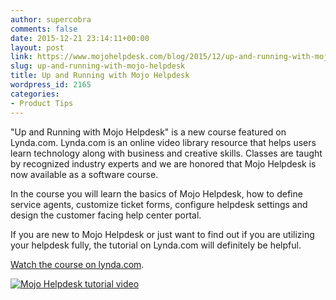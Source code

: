 ```yaml
---
author: supercobra
comments: false
date: 2015-12-21 23:14:11+00:00
layout: post
link: https://www.mojohelpdesk.com/blog/2015/12/up-and-running-with-mojo-helpdesk/
slug: up-and-running-with-mojo-helpdesk
title: Up and Running with Mojo Helpdesk
wordpress_id: 2165
categories:
- Product Tips
---
```


"Up and Running with Mojo Helpdesk" is a new course featured on Lynda.com. Lynda.com is an online video library resource that helps users learn technology along with business and creative skills. Classes are taught by recognized industry experts and we are honored that Mojo Helpdesk is ​now available as a software course.

In the course you will learn the basics of Mojo Helpdesk, how to define service agents, customize ticket forms, configure helpdesk settings and design the customer facing help center portal.

If you are new to Mojo Helpdesk or just want to find out if you are utilizing your helpdesk fully, the tutorial on Lynda.com will definitely be helpful.

[Watch the course on lynda.com](http://www.lynda.com/Helpdesk-tutorials/Up-Running-Mojo-Helpdesk/388128-2.html).

[![Mojo Helpdesk tutorial video](http://www.mojohelpdesk.com/blog/wordpress/wp-content/uploads/2015/12/lyndavideo.jpg)](http://www.lynda.com/Helpdesk-tutorials/Up-Running-Mojo-Helpdesk/388128-2.html)


